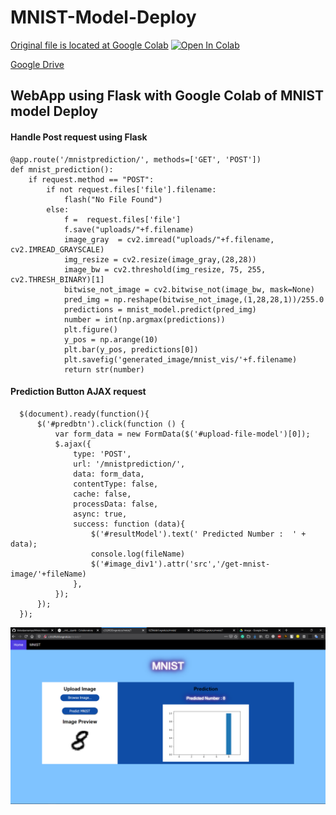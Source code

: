 # MNIST-Model-Deploy

[Original file is located at Google Colab](https://colab.research.google.com/github/Vatsalparsaniya/Mnist-Model-Deploy/blob/master/__init__.ipynb) <a href="https://colab.research.google.com/github/Vatsalparsaniya/Mnist-Model-Deploy/blob/master/__init__.ipynb" target="_parent"><img src="https://colab.research.google.com/assets/colab-badge.svg" alt="Open In Colab"/></a>

[Google Drive](https://drive.google.com/open?id=1Tjjsbf2RwQZrSog8ztiz76Wos0ewFRHN)

## WebApp using Flask with Google Colab of MNIST model Deploy 

#### Handle Post request using Flask
    @app.route('/mnistprediction/', methods=['GET', 'POST'])
    def mnist_prediction():
        if request.method == "POST":
            if not request.files['file'].filename:
                flash("No File Found")
            else:
                f =  request.files['file']
                f.save("uploads/"+f.filename)
                image_gray  = cv2.imread("uploads/"+f.filename, cv2.IMREAD_GRAYSCALE)
                img_resize = cv2.resize(image_gray,(28,28))
                image_bw = cv2.threshold(img_resize, 75, 255, cv2.THRESH_BINARY)[1]
                bitwise_not_image = cv2.bitwise_not(image_bw, mask=None)
                pred_img = np.reshape(bitwise_not_image,(1,28,28,1))/255.0
                predictions = mnist_model.predict(pred_img)
                number = int(np.argmax(predictions))
                plt.figure()
                y_pos = np.arange(10)
                plt.bar(y_pos, predictions[0])
                plt.savefig('generated_image/mnist_vis/'+f.filename)
                return str(number)
                
#### Prediction Button AJAX request

      $(document).ready(function(){
          $('#predbtn').click(function () {
              var form_data = new FormData($('#upload-file-model')[0]);
              $.ajax({
                  type: 'POST',   
                  url: '/mnistprediction/',
                  data: form_data,
                  contentType: false,
                  cache: false,
                  processData: false,
                  async: true,
                  success: function (data){
                      $('#resultModel').text(' Predicted Number :  ' + data);
                      console.log(fileName)
                      $('#image_div1').attr('src','/get-mnist-image/'+fileName)
                  },
              });
          });    
      });
      
 
![MNIST Webapp](https://github.com/Vatsalparsaniya/Mnist-Model-Deploy/blob/master/static/image/mnist.PNG)
